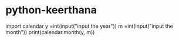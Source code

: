 # python-keerthana

import calendar 
y =int(input("input the year"))
m =int(input("input the month"))
print(calendar.month(y, m))

